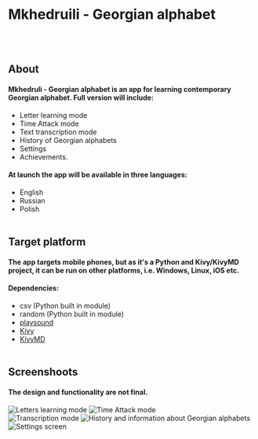 # Mkhedruili - Georgian alphabet
<br><br>
## About
#### Mkhedruli - Georgian alphabet is an app for learning contemporary Georgian alphabet. Full version will include:
- Letter learning mode
- Time Attack mode
- Text transcription mode
- History of Georgian alphabets
- Settings
- Achievements.
#### At launch the app will be available in three languages:
- English
- Russian
- Polish 
<br><br>
## Target platform
#### The app targets mobile phones, but as it's a Python and Kivy/KivyMD project, it can be run on other platforms, i.e. Windows, Linux, iOS etc. 
#### Dependencies:
- csv (Python built in module)<br/>
- random (Python built in module)<br/>
- [playsound](https://pypi.org/project/playsound/)
- [Kivy](https://kivy.org/#home)    
- [KivyMD](https://kivymd.readthedocs.io/en/latest/)
<br/><br/>
## Screenshoots
#### The design and functionality are not final.
![Letters learning mode](https://i.imgur.com/OV94Vai.png?1)
![Time Attack mode](https://i.imgur.com/B1cmiO6.png?1)
<br/>
![Transcription mode](https://i.imgur.com/URjIHaC.png?1)
![History and information about Georgian alphabets](https://i.imgur.com/2Yz6FO3.png?2)
<br/>
![Settings screen](https://i.imgur.com/JbeF9W7.png?1)


